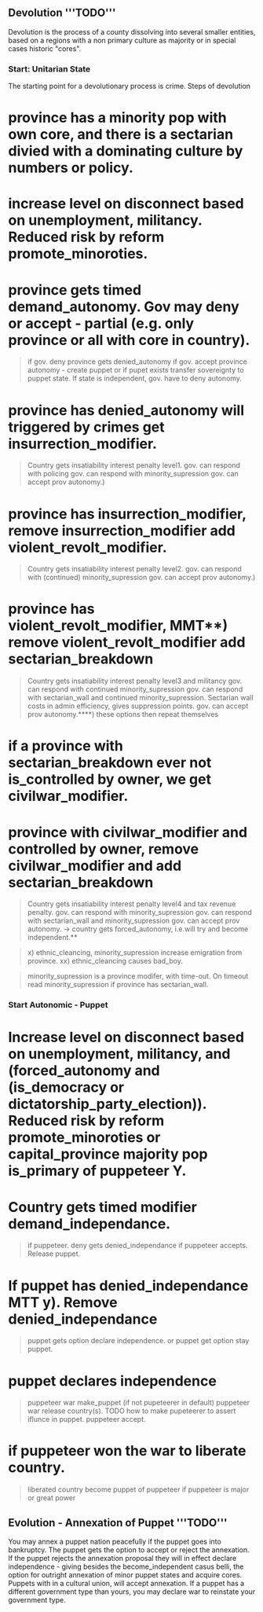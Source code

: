 ## Devolution '''TODO''' ##

Devolution is the process of a county dissolving into several smaller entities, based on a regions with a non primary culture as
majority or in special cases historic "cores".

### Start: Unitarian State ###
The starting point for a devolutionary process is crime.
Steps of devolution
# province has a minority pop with own core, and there is a sectarian divied with a dominating culture by numbers or policy.
# increase level on disconnect based on unemployment, militancy. Reduced risk by reform promote\_minoroties.
# province gets timed demand\_autonomy. Gov may deny or accept - partial (e.g. only province or all with core in country).
> if gov. deny province gets denied\_autonomy
> if gov. accept province autonomy - create puppet or if pupet exists transfer sovereignty to puppet state. If state is independent, gov. have to deny autonomy.
# province has denied\_autonomy will triggered by crimes get insurrection\_modifier.
> Country gets insatiability interest penalty level1.
> gov. can respond with policing
> gov. can respond with minority\_supression
> gov. can accept prov autonomy.)
# province has insurrection\_modifier, remove insurrection\_modifier add violent\_revolt\_modifier.
> Country gets insatiability interest penalty level2.
> gov. can respond with (continued) minority\_supression
> gov. can accept prov autonomy.)
# province has violent\_revolt\_modifier, MMT**) remove violent\_revolt\_modifier add sectarian\_breakdown
> Country gets insatiability interest penalty level3 and militancy
> gov. can respond with continued minority\_supression
> gov. can respond with sectarian\_wall and continued minority\_supression. Sectarian wall costs in admin efficiency, gives suppression points.
> gov. can accept prov autonomy.****)
these options then repeat themselves
# if a province with sectarian\_breakdown ever not is\_controlled by owner, we get civilwar\_modifier.
# province with civilwar\_modifier and controlled by owner, remove civilwar\_modifier and add sectarian\_breakdown
> Country gets insatiability interest penalty level4 and tax revenue penalty.
> gov. can respond with minority\_supression
> gov. can respond with sectarian\_wall and minority\_supression
> gov. can accept prov autonomy. -> country gets forced\_autonomy, i.e.will try and become independent.**

> x) ethnic\_cleancing, minority\_supression increase emigration from province.
> xx) ethnic\_cleancing causes bad\_boy.

> minority\_supression is a province modifer, with time-out. On timeout read minority\_supression if province has sectarian\_wall.

### Start Autonomic - Puppet ###

# Increase level on disconnect based on unemployment, militancy, and (forced\_autonomy and (is\_democracy or dictatorship\_party\_election)). Reduced risk by reform promote\_minoroties or capital\_province majority pop is\_primary of puppeteer Y.
# Country gets timed modifier demand\_independance.
> if puppeteer. deny  gets denied\_independance
> if puppeteer accepts. Release puppet.
# If puppet has denied\_independance MTT y). Remove denied\_independance
> puppet gets option declare independence.
> or puppet get option stay puppet.
# puppet declares independence
> puppeteer war make\_puppet (if not pupeteerer in default)
> puppeteer war release country(s). TODO how to make pupeteerer to assert iflunce in puppet.
> puppeteer accept.
# if puppeteer won the war to liberate country.
> liberated country become puppet of puppeteer if puppeteer is major or great power

## Evolution - Annexation of Puppet  '''TODO''' ##

You may annex a puppet nation peacefully if the puppet goes into bankruptcy. The puppet gets the option to accept or reject the annexation. If the puppet rejects the annexation proposal they will in effect declare independence - giving besides the become\_independent casus belli, the option for outright annexation of minor puppet states and acquire cores. Puppets with in a cultural union, will accept annexation.
If a puppet has a different government type than yours, you may declare war to reinstate your government type.